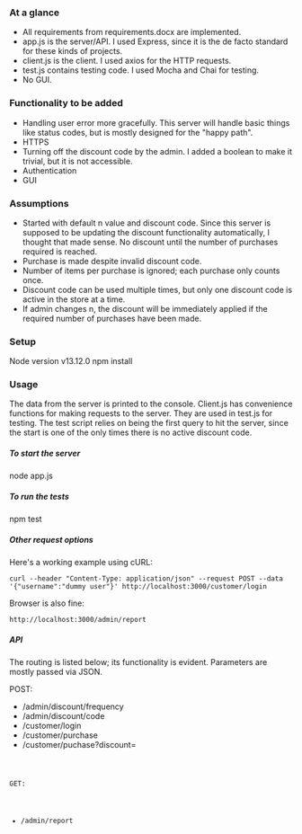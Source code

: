 ### At a glance
* All requirements from requirements.docx are implemented. 
* app.js is the server/API. I used Express, since it is the de facto standard for these kinds of projects. 
* client.js is the client. I used axios for the HTTP requests.
* test.js contains testing code. I used Mocha and Chai for testing. 
* No GUI.

### Functionality to be added
* Handling user error more gracefully. This server will handle basic things like status codes, but is mostly designed for the "happy path".
* HTTPS
* Turning off the discount code by the admin. I added a boolean to make it trivial, but it is not accessible. 
* Authentication
* GUI


### Assumptions
* Started with default n value and discount code. Since this server is supposed to be updating the discount functionality automatically, I thought that made sense. No discount until the number of purchases required is reached. 
* Purchase is made despite invalid discount code. 
* Number of items per purchase is ignored; each purchase only counts once. 
* Discount code can be used multiple times, but only one discount code is active in the store at a time. 
* If admin changes n, the discount will be immediately applied if the required number of purchases have been made. 

### Setup
Node version v13.12.0
npm install

### Usage
The data from the server is printed to the console.  Client.js has convenience functions for making requests to the server. They are used in test.js for testing. The test script relies on being the first query to hit the server, since the start is one of the only times there is no active discount code. 

##### To start the server
node app.js

##### To run the tests
npm test

##### Other request options
Here's a working example using cURL:

`curl --header "Content-Type: application/json" --request POST --data '{"username":"dummy user"}' http://localhost:3000/customer/login`

Browser is also fine:

`http://localhost:3000/admin/report`

##### API
The routing is listed below; its functionality is evident. Parameters are mostly passed via JSON.

POST:
* /admin/discount/frequency
* /admin/discount/code
* /customer/login
* /customer/purchase
* /customer/puchase?discount=<code>

GET:
* /admin/report 


